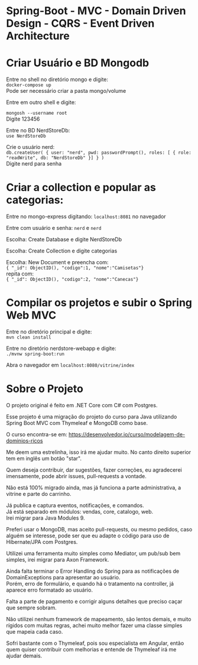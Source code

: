 # Spring-Boot - MVC - Domain Driven Design - CQRS - Event Driven Architecture

# Criar Usuário e BD Mongodb 

Entre no shell no diretório mongo e digite:  
`docker-compose up`  
Pode ser necessário criar a pasta mongo/volume  

Entre em outro shell e digite:  

`mongosh --username root`  
Digite 123456

Entre no BD NerdStoreDb:  
`use NerdStoreDb`  

Crie o usuário nerd:  
`db.createUser( { user: "nerd", pwd: passwordPrompt(), roles: [ { role: "readWrite", db: "NerdStoreDb" }] } )`  
Digite nerd para senha  

# Criar a collection e popular as categorias:  

Entre no mongo-express digitando: `localhost:8081` no navegador

Entre com usuário e senha: `nerd` e `nerd`

Escolha: Create Database e digite NerdStoreDb

Escolha: Create Collection e digite categorias

Escolha: New Document e preencha com:  
`{ "_id": ObjectID(), "codigo":1, "nome":"Camisetas"}`  
repita com:  
`{ "_id": ObjectID(), "codigo":2, "nome":"Canecas"}`  

# Compilar os projetos e subir o Spring Web MVC

Entre no diretório principal e digite:  
`mvn clean install`

Entre no diretório nerdstore-webapp e digite:  
`./mvnw spring-boot:run`

Abra o navegador em `localhost:8080/vitrine/index`  


# Sobre o Projeto


O projeto original é feito em .NET Core com C# com Postgres.  

Esse projeto é uma migração do projeto do curso para Java utilizando Spring Boot MVC com Thymeleaf e MongoDB como base.  

O curso encontra-se em: https://desenvolvedor.io/curso/modelagem-de-dominios-ricos  

Me deem uma estrelinha, isso irá me ajudar muito. No canto direito superior tem em inglês um botão "star".  

Quem deseja contribuir, dar sugestões, fazer correções, eu agradecerei imensamente, pode abrir issues, pull-requests a vontade.  

Não está 100% migrado ainda, mas já funciona a parte administrativa, a vitrine e parte do carrinho.  

Já publica e captura eventos, notificações, e comandos.  
Já está separado em módulos: vendas, core, catalogo, web.  
Irei migrar para Java Modules 9.  

Preferi usar o MongoDB, mas aceito pull-requests, ou mesmo pedidos, caso alguém se interesse, pode ser que eu adapte o código para uso de Hibernate/JPA com Postgres.  

Utilizei uma ferramenta muito simples como Mediator, um pub/sub bem simples, irei migrar para Axon Framework.  

Ainda falta terminar o Error Handling do Spring para as notificações de DomainExceptions para apresentar ao usuário.  
Porém, erro de formulário, e quando há o tratamento na controller, já aparece erro formatado ao usuário.  

Falta a parte de pagamento e corrigir alguns detalhes que preciso caçar que sempre sobram.  

Não utilizei nenhum framework de mapeamento, são lentos demais, e muito rígidos com muitas regras, achei muito melhor fazer uma classe simples que mapeia cada caso.  

Sofri bastante com o Thymeleaf, pois sou especialista em Angular, então quem quiser contribuir com melhorias e entende de Thymeleaf irá me ajudar demais.  
